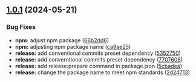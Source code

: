 ## [1.0.1](https://github.com/Teradata/design-system/compare/v1.0.0...v1.0.1) (2024-05-21)


### Bug Fixes

* **npm:** adjust npm package ([66b2dd6](https://github.com/Teradata/design-system/commit/66b2dd65134a39d11bd447d4367eb5fb08edf8e6))
* **npm:** adjusting npm package name ([ca9ae25](https://github.com/Teradata/design-system/commit/ca9ae25e73b073f6aee486c8f54a66a9c069e2ed))
* **release:** add conventional commits preset dependency ([5352750](https://github.com/Teradata/design-system/commit/53527508307a0529149ad317d624788b115d1be6))
* **release:** add converntional commits preset dependency ([7707606](https://github.com/Teradata/design-system/commit/77076066686adb7eeaa713fee3b03c3d1f94d040))
* **release:** add release:prepare command in package.json ([5cbadea](https://github.com/Teradata/design-system/commit/5cbadeae9c747877fe2fd1f48b2128a6f28be302))
* **release:** change the package name to meet npm standards ([2d24713](https://github.com/Teradata/design-system/commit/2d2471338e5dacbd4e7d2494ad6b8de35ff081c8))
